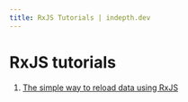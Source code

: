 ```yaml
---
title: RxJS Tutorials | indepth.dev
---
```


# RxJS tutorials

1. [The simple way to reload data using RxJS](/tutorials/rxjs/simple-way-to-reload-data.md)
